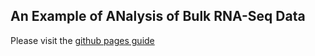## An Example of ANalysis of Bulk RNA-Seq Data

Please visit the [github pages guide](https://pipaber.github.io/RNA-Seq/)

